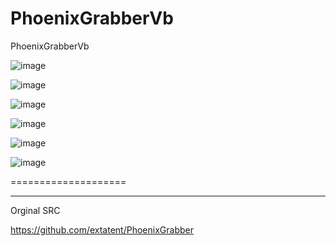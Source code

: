 # PhoenixGrabberVb
PhoenixGrabberVb

![image](https://user-images.githubusercontent.com/74623428/182953971-503bcecf-d872-4099-82f3-262d279802d5.png)


![image](https://user-images.githubusercontent.com/74623428/182954002-e598032d-1689-47ea-9231-f3da40882852.png)


![image](https://user-images.githubusercontent.com/74623428/182954026-2b6fba38-4962-4bc9-b4fc-390b8c09686d.png)


![image](https://user-images.githubusercontent.com/74623428/182954052-c0848fe1-e4a3-4de7-8424-a622a2d489f8.png)


![image](https://user-images.githubusercontent.com/74623428/182954084-f8178fd8-e7d7-45f0-b9f6-1bb5e2a9ffe0.png)


![image](https://user-images.githubusercontent.com/74623428/182954117-7e6733d3-e301-4554-a52c-b7680d11bbaa.png)


====================
** **

Orginal SRC

https://github.com/extatent/PhoenixGrabber
